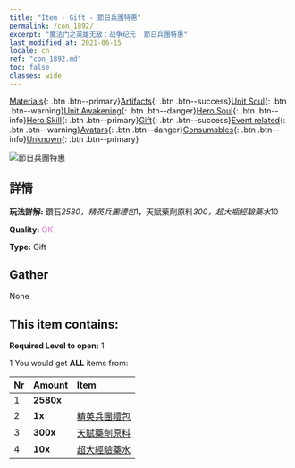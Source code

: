 ```yaml
---
title: "Item - Gift - 節日兵團特惠"
permalink: /con_1892/
excerpt: "魔法门之英雄无敌：战争纪元  節日兵團特惠"
last_modified_at: 2021-06-15
locale: cn
ref: "con_1892.md"
toc: false
classes: wide
---
```

 [Materials](/ItemsCN/){: .btn .btn--primary}[Artifacts](/ItemsCN/Artifacts/){: .btn .btn--success}[Unit Soul](/ItemsCN/UnitSoul/){: .btn .btn--warning}[Unit Awakening](/ItemsCN/UnitAwakening/){: .btn .btn--danger}[Hero Soul](/ItemsCN/HeroSoul/){: .btn .btn--info}[Hero Skill](/ItemsCN/HeroSkill/){: .btn .btn--primary}[Gift](/ItemsCN/Gift/){: .btn .btn--success}[Event related](/ItemsCN/Events/){: .btn .btn--warning}[Avatars](/ItemsCN/Avatars/){: .btn .btn--danger}[Consumables](/ItemsCN/Consumables/){: .btn .btn--info}[Unknown](/ItemsCN/Unknown/){: .btn .btn--primary}

 ![節日兵團特惠](/images/t/i_907116.png)

## 詳情
 **玩法詳解:** 鑽石*2580，精英兵團禮包*1，天賦藥劑原料*300，超大瓶經驗藥水*10

 **Quality:** <span style="color: #DA70D6">OK</span>

 **Type:** Gift

## Gather

  None

## This item contains:

 **Required Level to open:** 1

 1 You would get **ALL** items  from:

  | Nr | Amount |     Item    |
  |:---|:-------|:------------|
  | 1 |  **2580x** | <i class="fas fa-gem"/> |  | 
  | 2 |  **1x** | [精英兵團禮包](/cn/Items/con_1882/) |  | 
  | 3 |  **300x** | [天賦藥劑原料](/cn/Items/con_1120/) |  | 
  | 4 |  **10x** | [超大經驗藥水](/cn/Items/con_703/) |  | 
